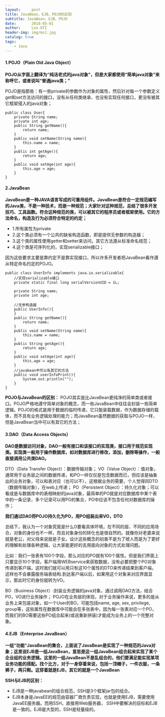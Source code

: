 ```yaml
---
layout:     post
title: JavaBean、EJB、POJO的区别
subtitle: JavaBean、EJB、POJO
date:       2018-05-01
author:     Los-GTI
header-img: img/ms1.jpg
catalog: true
tags:
    - Java
---
```


#### 1.POJO（Plain Old Java Object）

**POJO从字面上翻译为“纯洁老式的java对象”，但是大家都使用“简单java对象”来称呼它，或者说叫“普通java类；”**

POJO是指那些：有一些private的参数作为对象的属性，然后针对每一个参数定义get和set方法访问的接口，没有从任何类继承、也没有实现任何接口，更没有被其它框架侵入的java对象；

```
public class User{
	private String name;
	private int age;
	public String getName(){
		return name;
	}
	public void setName(String name){
		this.name = name;
	}
	public int getAge(){
		return age;
	}
	public void setAge(int age){
		this.age = age;
	}
}
```

#### 2.JavaBean

**JavaBean是一种JAVA语言写成的可重用组件。JavaBean是符合一定规范编写的Java类，不是一种技术，而是一种规范；大家针对这种规范，总结了很多开发技巧、工具函数。符合这种规范的类，可以被其它的程序员或者框架使用。它的方法命名，构造及行为必须符合特定的约定；**
- 1.所有属性为private
- 2.这个类必须有一个公共的缺省构造函数，即是提供无参数的构造器；
- 3.这个类的属性使用getter和setter来访问，其它方法遵从标准命名规范；
- 4.这个类是可序列化的，实现serializable接口；

因为这些要求主要是靠约定不是靠实现接口，所以许多开发者把JavaBean看作遵从特定命名约定的POJO。

```
public class UserInfo implements java.io.serializable{
	//实现serializable接口
	private static final long serialVersionUID = 1L;

	private String name;
	private int age;

	//无参构造器
	public UserInfo(){
	}
	public String getName(){
		return name;
	}
	public void setName(String name){
		this.name = name;
	}
	public String getAge(){
		return age;
	}
	public void setAge(int age){
		this.age = age;
	}
	//javabean中可以有其它的方法
	public void userInfoPrint(){
		System.out.println("");
	}
}
```
**POJO与JavaBean的区别：**
POJO其实是比JavaBean更纯净的简单类或者接口。POJO严格地遵守简单对象的概念，而一些JavaBean中往往会封装一些简单逻辑。POJO的格式是用于数据的临时传递，它只能装载数据，作为数据存储的载体，而不具有业务逻辑处理的能力；而JavaBean虽然数据的获取与POJO一样，但是JavaBean当中可以有其它的方法；

#### 3.DAO（Data Access Objects）

**DAO是数据访问对象，DAO一般有接口和该接口的实现类，接口用于规范实现类。实现类一般用于操作数据库，如对数据库进行修改，添加，删除等操作，一般直接调用公共类DAO。**

DTO（Data Transfer Object）：数据传输对象；
VO（Value Object）：值对象，通常用于业务层之间的数据传递，和PO一样仅仅是包含数据而已，但应该是抽象出的业务对象，可以和表对应（也可以不），这根据业务的需要，个人觉得同DTO（数据传输对象），在web上传递；
PO（Persistent Object）：持久化对象；可以看成是与数据库中的表相映射的java对象，最简单的PO就是对应数据库中某个表中的一条记录，多个记录可以用PO的集合，PO中应该不包含任何对数据库的操作；

**我们通过DAO将POJO持久化为PO，用PO组装出来VO，DTO**

总结下，我认为一个对象究竟是什么O要看具体环境，在不同的层、不同的应用场合，对象的身份也不一样，而且对象身份的转化也是很自然的。就像你对老婆来说就是老公，对父母来说就是子女。设计这些概念的初衷不是为了唬人而是为了更好的理解和处理各种逻辑，让大家能更好的去用面向对象的方式处理问题。

比如：我们一张表有100个字段，那么对应的PO就有100个属性。但是我们界面上只要显示10个字段，客户端用WEBservice来获取数据，没有必要把整个PO对象传递到客户端，这时我们就可以用只有这10个属性的DTO来传递结果到客户端，这样也不会暴露服务端表结构.到达客户端以后，如果用这个对象来对应界面显示，那此时它的身份就转为VO。

BO（Business Object）:封装业务逻辑的java对象，通过调用DAO方法，结合PO，VO进行业务操作；
 POJO在业务层的体现，对于业务操作来说，更多的是从业务上来包装对象，如一个User的BO，可能包括name, age, sex, privilege, group等，这些属性在数据库中可能会在多张表中，因为每一张表对应一个PO，而我们的BO需要这些PO组合起来(或说重新拼装)才能成为业务上的一个完整对象。

#### 4.EJB（Enterprise JavaBean）

**一组“功能”JavaBean的集合，上面说了JavaBean是实现了一种规范的Java对象；这里说EJB是一组JavaBean，意思是这一组JavaBean组合起来实现了某个企业组的业务逻辑。这里的一组JavaBean不是乱组合的，他们要满足能实现某项业务功能的搭配。找个比方，对于一身穿着来说，包括一顶帽子，一件衣服，一条裤子，两只鞋。这穿着就是EJB，其它的就是一个JavaBean**

**SSH与EJB的区别：**
- EJB是一种javabean的组合规范，SSH是3个框架jar包的组合。
- EJB本身是JavaEE的规范由容器厂商负责实现，也就是使用EJB，需要使用JavaEE服务器。而用SSH，直接用Web服务器， SSH中要解决的目标和EJB是一致的。EJB是大型的，SSH是轻量级的。
